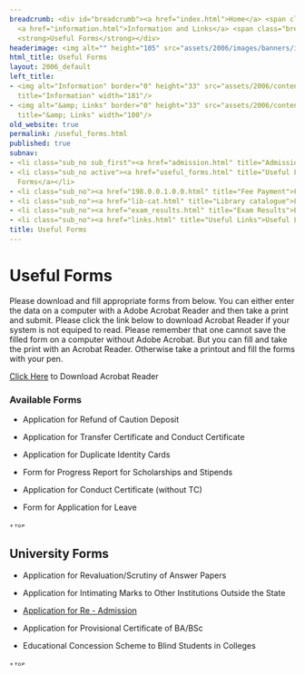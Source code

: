 ```yaml
---
breadcrumb: <div id="breadcrumb"><a href="index.html">Home</a> <span class="breadcrumb_spacer">&gt;</span>
  <a href="information.html">Information and Links</a> <span class="breadcrumb_spacer">&gt;</span>
  <strong>Useful Forms</strong></div>
headerimage: <img alt="" height="105" src="assets/2006/images/banners/information.jpg" width="472"/>
html_title: Useful Forms
layout: 2006_default
left_title:
- <img alt="Information" border="0" height="33" src="assets/2006/content/gt/906693ac014c2227b2675d4b9884fcc4.png"
  title="Information" width="181"/>
- <img alt="&amp; Links" border="0" height="33" src="assets/2006/content/gt/4c1dbfb3fc946f081422a677e255f9f4.png"
  title="&amp; Links" width="100"/>
old_website: true
permalink: /useful_forms.html
published: true
subnav:
- <li class="sub_no sub_first"><a href="admission.html" title="Admission">Admission</a></li>
- <li class="sub_no active"><a href="useful_forms.html" title="Useful Forms">Useful
  Forms</a></li>
- <li class="sub_no"><a href="198.0.0.1.0.0.html" title="Fee Payment">Fee Payment</a></li>
- <li class="sub_no"><a href="lib-cat.html" title="Library catalogue">Library catalogue</a></li>
- <li class="sub_no"><a href="exam_results.html" title="Exam Results">Exam Results</a></li>
- <li class="sub_no"><a href="links.html" title="Useful Links">Useful Links</a></li>
title: Useful Forms
---
```


# Useful Forms

Please download and fill appropriate forms from below. You can either enter
the data on a computer with a Adobe Acrobat Reader and then take a print and
submit. Please click the link below to download Acrobat Reader if your system
is not equiped to read. Please remember that one cannot save the filled form
on a computer without Adobe Acrobat. But you can fill and take the print with
an Acrobat Reader. Otherwise take a printout and fill the forms with your pen.

[Click Here](http://www.adobe.com/) to Download Acrobat Reader

### Available Forms

  * Application for Refund of Caution Deposit

  * Application for Transfer Certificate and Conduct Certificate

  * Application for Duplicate Identity Cards

  * Form for Progress Report for Scholarships and Stipends

  * Application for Conduct Certificate (without TC)

  * Form for Application for Leave

![](assets/2006/img/article/top_link_0.gif)

## University Forms

  * Application for Revaluation/Scrutiny of Answer Papers

  * Application for Intimating Marks to Other Institutions Outside the State

  * [Application for Re - Admission](assets/2006/picture/upload/file/forms/readmission%20form.pdf)

  * Application for Provisional Certificate of BA/BSc

  * Educational Concession Scheme to Blind Students in Colleges

![](assets/2006/img/article/top_link_0.gif)